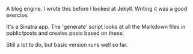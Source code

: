 A blog engine. I wrote this before I looked at Jekyll. Writing it was a good exercise. 

It's a Sinatra app. The 'generate' script looks at all the Markdown files in public/posts and creates posts based on these. 

Still a lot to do, but basic version runs well so far. 